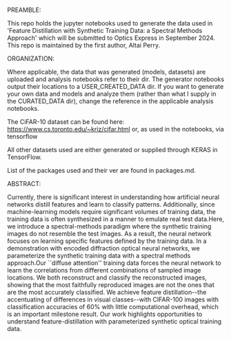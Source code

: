 PREAMBLE:

This repo holds the jupyter notebooks used to generate the data used in 'Feature Distillation with Synthetic Training Data: a Spectral Methods Approach' which will be submitted to Optics Express in September 2024.
This repo is maintained by the first author, Altai Perry.

ORGANIZATION:

Where applicable, the data that was generated (models, datasets) are uploaded and analysis notebooks refer to their dir. The generator notebooks output their locations to a USER_CREATED_DATA dir. If you want to generate your own data and models and analyze them (rather than what I supply in the CURATED_DATA dir), change the reference in the applicable analysis notebooks. 

The CiFAR-10 dataset can be found here: https://www.cs.toronto.edu/~kriz/cifar.html or, as used in the notebooks, via tensorflow

All other datasets used are either generated or supplied through KERAS in TensorFlow.

List of the packages used and their ver are found in packages.md.

ABSTRACT:

Currently, there is significant interest in understanding how artificial neural networks distill features and learn to classify patterns. Additionally, since machine-learning models require significant volumes of training data, the training data is often synthesized in a manner to emulate real test data.Here, we introduce a spectral-methods paradigm where the synthetic training images do not resemble the test images. As a result, the neural network focuses on learning specific features defined by the training data. In a demonstration with encoded diffraction optical neural networks, we parameterize the synthetic training data with a spectral methods approach.Our ``diffuse attention'' training data forces the neural network to learn the correlations from different combinations of sampled image locations. We both reconstruct and classify the reconstructed images, showing that the most faithfully reproduced images are not the ones that are the most accurately classified. We achieve feature distillation--the accentuating of differences in visual classes--with CIFAR-100 images with classification accuracies of 60\% with little computational overhead, which is an important milestone result. Our work highlights opportunities to understand feature-distillation with parameterized synthetic optical training data. 
